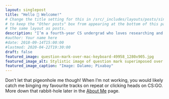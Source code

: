 ```yaml
---
layout: singlepost
title: "Hello 👋 Welcome!"
# Change the title setting for this in /src/_includes/layouts/posts/singlepostherofit.njk
# to keep the "Other posts" box from appearing at the bottom of this page, since it uses 
# the same layout as posts.
description: "I’m a fourth-year CS undergrad who loves researching and building computer vision models"
#author: Your name here
#date: 2018-09-14T15:00:00
#lastmod: 2020-04-22T19:30:00
draft: false
featured_image: question-mark-over-mac-keyboard-49958_1280x905.jpg
featured_image_alt: Stylistic image of question mark superimposed over computer keyboard
featured_image_caption: "Image: Dalamo; Pixabay"
---
```


Don’t let that pigeonhole me though! When I’m not working, you would likely catch me binging my favourite tracks on repeat or clicking heads on CS:GO. More down that rabbit-hole later in the <a href="https://adty.vercel.app/about/">About Me</a> page. 


